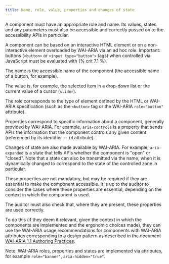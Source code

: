 ```yaml
---
title: Name, role, value, properties and changes of state
---
```


A component must have an appropriate role and name. Its values, states and any parameters must also be accessible and correctly passed on to the accessibility APIs in particular.

A component can be based on an interactive HTML element or on a non-interactive element overloaded by WAI-ARIA via an ad hoc role. Important: buttons (`<button>` or `<input type="button">` tags) when controlled via JavaScript must be evaluated with {% crit 7.1 %}.

The name is the accessible name of the component (the accessible name of a button, for example).

The value is, for example, the selected item in a drop-down list or the current value of a cursor (`slider`).

The role corresponds to the type of element defined by the HTML or WAI-ARIA specification (such as the `<button>` tag or the WAI-ARIA `role="button"` attribute).

Properties correspond to specific information about a component, generally provided by WAI-ARIA. For example, `aria-controls` is a property that sends APIs the information that the component controls any given content (referenced by its identifier -- `id` attribute).

Changes of state are also made available by WAI-ARIA. For example, `aria-expanded` is a state that tells APIs whether the component is "open" or "closed". Note that a state can also be transmitted via the name, when it is dynamically changed to correspond to the state of the controlled zone in particular.

These properties are not mandatory, but may be required if they are essential to make the component accessible. It is up to the auditor to consider the cases where these properties are essential, depending on the context in which the component is used.

The auditor must also check that, where they are present, these properties are used correctly.

To do this (if they deem it relevant, given the context in which the components are implemented and the ergonomic choices made), they can use the WAI-ARIA usage recommendations for components with WAI-ARIA attributes corresponding to a design pattern as described in the document [WAI-ARIA 1.1 Authoring Practices](http://www.w3.org/TR/wai-aria-practices/).

Note: WAI-ARIA roles, properties and states are implemented via attributes, for example `role="banner"`, `aria-hidden="true"`.
